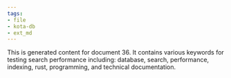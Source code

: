```yaml
---
tags:
- file
- kota-db
- ext_md
---
```

This is generated content for document 36. It contains various keywords for testing search performance including: database, search, performance, indexing, rust, programming, and technical documentation.